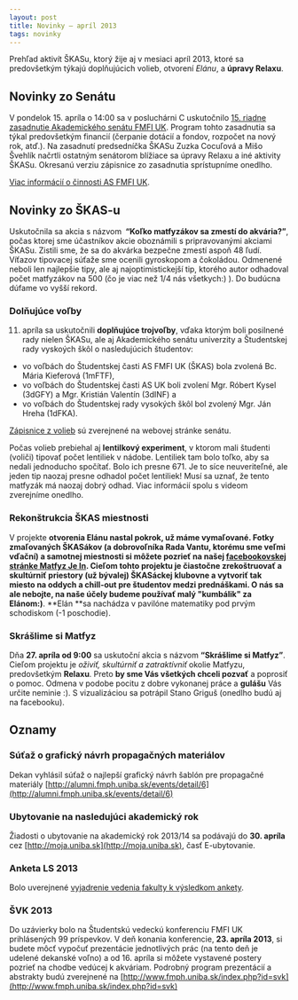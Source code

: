 ```yaml
---
layout: post
title: Novinky – apríl 2013
tags: novinky
---
```


Prehľad aktivít ŠKASu, ktorý žije aj v mesiaci apríl 2013, ktoré sa predovšetkým týkajú doplňujúcich volieb, otvorení&nbsp;_Elánu_, a&nbsp;**úpravy Relaxu**.

## Novinky zo Senátu

V pondelok 15. apríla o 14:00 sa v posluchárni C&nbsp;uskutočnilo [15. riadne zasadnutie Akademického senátu FMFI UK](http://www.fmph.uniba.sk/index.php?id=3126#_ftn15). Program tohto zasadnutia sa týkal predovšetkým financií (čerpanie dotácií a fondov, rozpočet na nový rok, atď.). Na zasadnutí predsedníčka ŠKASu Zuzka Cocuľová a Mišo Švehlík načrtli ostatným senátorom blížiace sa úpravy Relaxu a iné aktivity ŠKASu. Okresanú verziu zápisnice zo zasadnutia sprístupníme onedlho.

[Viac informácií o činnosti AS FMFI UK](http://www.fmph.uniba.sk/index.php?id=senat).

## Novinky zo ŠKAS-u

Uskutočnila sa akcia s názvom **&nbsp;<q>Koľko matfyzákov sa zmestí do akvária?</q>**, počas ktorej sme účastníkov akcie oboznámili s pripravovanými akciami ŠKASu. Zistili sme, že sa do akvárka bezpečne zmestí aspoň 48 ľudí. Víťazov tipovacej súťaže sme ocenili gyroskopom a čokoládou. Odmenené neboli len najlepšie tipy, ale aj najoptimistickejší tip, ktorého autor odhadoval počet matfyzákov na 500 (čo je viac než 1/4 nás všetkych:) ). Do budúcna dúfame vo vyšší rekord.

### Dolňujúce voľby

11. apríla sa uskutočnili **doplňujúce trojvoľby**, vďaka ktorým boli posilnené rady nielen ŠKASu, ale aj Akademického senátu univerzity a Študentskej rady vyskoých škôl o nasledujúcich študentov:

*   vo voľbách do Študentskej časti AS FMFI UK (ŠKAS) bola zvolená Bc. Mária Kieferová (1mFTF),
*   vo voľbách do Študentskej časti AS UK boli zvolení Mgr. Róbert Kysel (3dGFY) a Mgr. Kristián Valentín (3dINF) a
*   vo voľbách do Študentskej rady vysokých škôl bol zvolený Mgr. Ján Hreha (1dFKA).

[Zápisnice z volieb](http://www.fmph.uniba.sk/index.php?id=3056) sú zverejnené na webovej stránke senátu.

Počas volieb prebiehal aj **lentilkový experiment**, v ktorom mali študenti (voliči) tipovať počet lentiliek v nádobe. Lentiliek tam bolo toľko, aby sa nedali jednoducho spočítať. Bolo ich presne 671.&nbsp;Je to síce neuveriteľné, ale jeden tip naozaj presne odhadol počet lentiliek! Musí sa uznať, že tento matfyzák má naozaj dobrý odhad. Viac informácií spolu s videom zverejníme onedlho.

### Rekonštrukcia ŠKAS miestnosti

V projekte **otvorenia&nbsp;****Elánu** nastal pokrok, už máme vymaľované. Fotky zmaľovaných ŠKASákov (a dobrovoľníka Rada Vantu, ktorému sme veľmi vďační) a samotnej miestnosti si môžete pozrieť na našej [facebookovskej stránke Matfyz Je In](https://www.facebook.com/media/set/?set=a.511893565533753.1073741825.132827200107060&amp;type=3). Cieľom tohto projektu je čiastočne zrekoštruovať a skultúrniť priestory (už bývalej) ŠKASáckej klubovne a vytvoriť tak miesto na oddych a chill-out pre študentov medzi prednáškami. O nás sa ale nebojte, na naše účely budeme používať malý "kumbálik" za **Elánom****:)**. **Elán **sa nachádza v pavilóne matematiky pod prvým schodiskom (-1 poschodie).

### Skrášlime si Matfyz

Dňa&nbsp;**27. apríla od 9:00** sa uskutoční akcia s názvom **<q>Skrášlime si Matfyz</q>**. Cieľom projektu je _oživiť, skultúrniť a zatraktívniť_ okolie Matfyzu, predovšetkým **Relaxu**. Preto **by sme Vás všetkých chceli pozvať** a poprosiť o pomoc. Odmena v podobe pocitu z dobre vykonanej práce a&nbsp;**gulášu** Vás určite neminie :). S vizualizáciou sa potrápil Stano Griguš (onedlho budú aj na facebooku).

## Oznamy

### Súťaž o grafický návrh propagačných materiálov

Dekan vyhlásil súťaž o najlepší grafický návrh šablón pre propagačné materiály [http://alumni.fmph.uniba.sk/events/detail/6](http://alumni.fmph.uniba.sk/events/detail/6)

### Ubytovanie na nasledujúci akademický rok

Žiadosti o ubytovanie na akademický rok 2013/14 sa podávajú do **30. apríla** cez [http://moja.uniba.sk](http://moja.uniba.sk), časť E-ubytovanie.

### Anketa LS 2013

Bolo uverejnené&nbsp;[vyjadrenie vedenia fakulty k výsledkom ankety](https://anketa.fmph.uniba.sk/bundles/anketa/files/anketa-vyjadrenie-ZS1213.pdf).

### ŠVK 2013

Do uzávierky bolo na Študentskú vedeckú konferenciu FMFI UK prihlásených 99 príspevkov. V deň konania konferencie, **23. apríla 2013**, si budete môcť vypočuť prezentácie jednotlivých prác (na tento deň je udelené dekanské voľno) a od 16. apríla si môžete vystavené postery pozrieť na chodbe vedúcej k akváriam. Podrobný program prezentácií a abstrakty budú zverejnené na [http://www.fmph.uniba.sk/index.php?id=svk](http://www.fmph.uniba.sk/index.php?id=svk)
